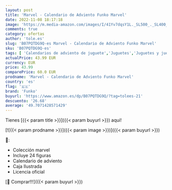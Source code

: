 ```yaml
---
layout: post
title: 'Marvel - Calendario de Adviento Funko Marvel'
date: 2022-11-08 18:17:18
image: 'https://m.media-amazon.com/images/I/41Yv7dqsY1L._SL500_._SL400_.jpg'
comments: true
category: ofertas
author: 'tole.es'
slug: 'B07PQTDG9Q-es Marvel - Calendario de Adviento Funko Marvel'
sku: 'B07PQTDG9Q-es'
tags: [ 'Calendarios de adviento de juguete','Juguetes','Juguetes y juegos','adviento','funko','🇪🇸', ]
actualPrice: 43.99 EUR
currency: EUR
price: 43.99
comparePrice: 60.0 EUR
prodname: 'Marvel - Calendario de Adviento Funko Marvel'
country: 'es'
flag: '🇪🇸'
brand: 'Funko'
buyurl: 'https://www.amazon.es/dp/B07PQTDG9Q/?tag=tolees-21'
descuento: '26.68'
average: '49.7071428571429'
---
```


Tienes [{{< param title >}}]({{< param buyurl >}}) aqui!

[![{{< param prodname >}}]({{< param image >}})]({{< param buyurl >}})

🔎:

- Colección marvel
- Incluye 24 figuras
- Calendario de adviento
- Caja Ilustrada
- Licencia oficial

[🛒 Comprar!!!]({{< param buyurl >}})
